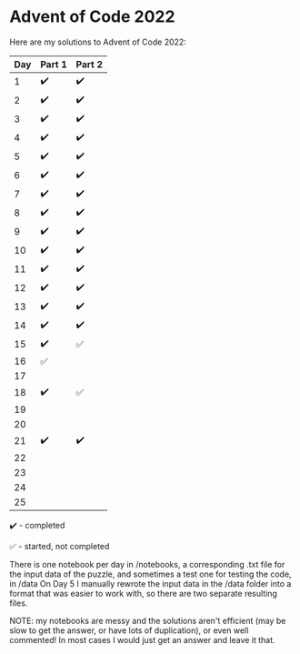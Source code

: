 # Advent of Code 2022

Here are my solutions to Advent of Code 2022:

|Day   |Part 1   |Part 2   |
|---|---|---|
|1   |:heavy_check_mark:   |:heavy_check_mark:   |
|2   |:heavy_check_mark:   |:heavy_check_mark:   |
|3   |:heavy_check_mark:   |:heavy_check_mark:   |
|4   |:heavy_check_mark:   |:heavy_check_mark:   |
|5   |:heavy_check_mark:   |:heavy_check_mark:   |
|6   |:heavy_check_mark:   |:heavy_check_mark:   |
|7   |:heavy_check_mark:   |:heavy_check_mark:   |
|8   |:heavy_check_mark:   |:heavy_check_mark:   |
|9   |:heavy_check_mark:   |:heavy_check_mark:   |
|10   |:heavy_check_mark:   |:heavy_check_mark:   |
|11   |:heavy_check_mark:   |:heavy_check_mark:   |
|12   |:heavy_check_mark:   |:heavy_check_mark:   |
|13   |:heavy_check_mark:   |:heavy_check_mark:   |
|14   |:heavy_check_mark:   |:heavy_check_mark:   |
|15   |:heavy_check_mark:   |:white_check_mark:   |
|16   |:white_check_mark:   |   |
|17   |   |   |
|18   |:heavy_check_mark:   |:white_check_mark:   |
|19   |   |   |
|20   |   |   |
|21   |:heavy_check_mark:   |:heavy_check_mark:   |
|22   |   |   |
|23   |   |   |
|24   |   |   |
|25   |   |   |

:heavy_check_mark: - completed

:white_check_mark: - started, not completed

There is one notebook per day in /notebooks, a corresponding .txt file for the input data of the puzzle, and sometimes a test one for testing the code, in /data
On Day 5 I manually rewrote the input data in the /data folder into a format that was easier to work with, so there are two separate resulting files.

NOTE: my notebooks are messy and the solutions aren't efficient (may be slow to get the answer, or have lots of duplication), or even well commented! In most cases I would just get an answer and leave it that.